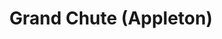 ---
title: Grand Chute (Appleton)
url: /grand-chute-appleton/
latitude: 44.272
longitude: -88.48
---